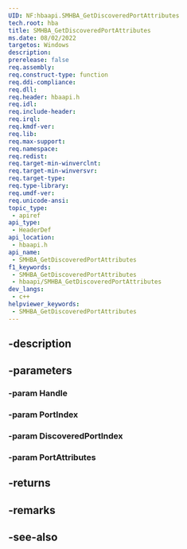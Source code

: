 ```yaml
---
UID: NF:hbaapi.SMHBA_GetDiscoveredPortAttributes
tech.root: hba
title: SMHBA_GetDiscoveredPortAttributes
ms.date: 08/02/2022
targetos: Windows
description: 
prerelease: false
req.assembly: 
req.construct-type: function
req.ddi-compliance: 
req.dll: 
req.header: hbaapi.h
req.idl: 
req.include-header: 
req.irql: 
req.kmdf-ver: 
req.lib: 
req.max-support: 
req.namespace: 
req.redist: 
req.target-min-winverclnt: 
req.target-min-winversvr: 
req.target-type: 
req.type-library: 
req.umdf-ver: 
req.unicode-ansi: 
topic_type:
 - apiref
api_type:
 - HeaderDef
api_location:
 - hbaapi.h
api_name:
 - SMHBA_GetDiscoveredPortAttributes
f1_keywords:
 - SMHBA_GetDiscoveredPortAttributes
 - hbaapi/SMHBA_GetDiscoveredPortAttributes
dev_langs:
 - c++
helpviewer_keywords:
 - SMHBA_GetDiscoveredPortAttributes
---
```


## -description

## -parameters

### -param Handle

### -param PortIndex

### -param DiscoveredPortIndex

### -param PortAttributes

## -returns

## -remarks

## -see-also

